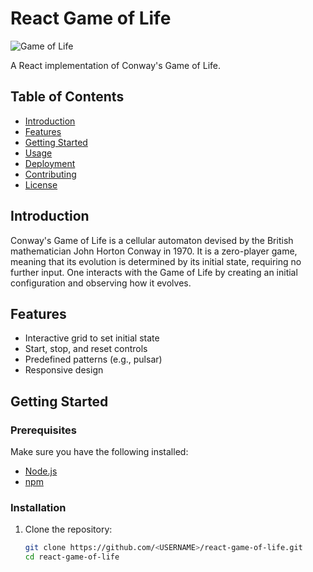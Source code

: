 # React Game of Life

![Game of Life](https://upload.wikimedia.org/wikipedia/commons/e/e5/Gospers_glider_gun.gif)

A React implementation of Conway's Game of Life.

## Table of Contents

- [Introduction](#introduction)
- [Features](#features)
- [Getting Started](#getting-started)
- [Usage](#usage)
- [Deployment](#deployment)
- [Contributing](#contributing)
- [License](#license)

## Introduction

Conway's Game of Life is a cellular automaton devised by the British mathematician John Horton Conway in 1970. It is a zero-player game, meaning that its evolution is determined by its initial state, requiring no further input. One interacts with the Game of Life by creating an initial configuration and observing how it evolves.

## Features

- Interactive grid to set initial state
- Start, stop, and reset controls
- Predefined patterns (e.g., pulsar)
- Responsive design

## Getting Started

### Prerequisites

Make sure you have the following installed:

- [Node.js](https://nodejs.org/)
- [npm](https://www.npmjs.com/)

### Installation

1. Clone the repository:

   ```sh
   git clone https://github.com/<USERNAME>/react-game-of-life.git
   cd react-game-of-life